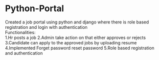 # Python-Portal
Created a job portal using python and django where there is role based registration and login with authentication 
<br>
Functionalities:
<br>
1.Hr posts a job
2.Admin take action on that either approves or rejects
3.Candidate can apply to the approved jobs by uploading resume
4.Implemented Forget password reset password
5.Role based registration and authentication  
